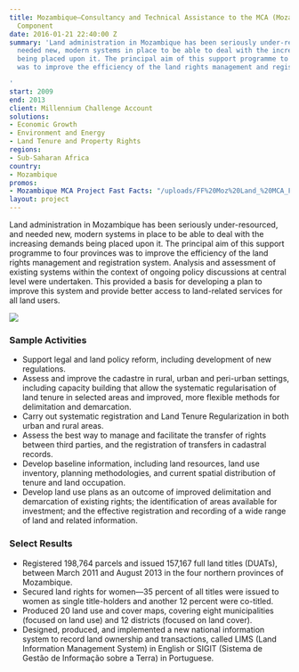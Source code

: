 ```yaml
---
title: Mozambique—Consultancy and Technical Assistance to the MCA (Mozambique) Land
  Component
date: 2016-01-21 22:40:00 Z
summary: 'Land administration in Mozambique has been seriously under-resourced, and
  needed new, modern systems in place to be able to deal with the increasing demands
  being placed upon it. The principal aim of this support programme to four provinces
  was to improve the efficiency of the land rights management and registration system.

'
start: 2009
end: 2013
client: Millennium Challenge Account
solutions:
- Economic Growth
- Environment and Energy
- Land Tenure and Property Rights
regions:
- Sub-Saharan Africa
country:
- Mozambique
promos:
- Mozambique MCA Project Fast Facts: "/uploads/FF%20Moz%20Land_%20MCA_Final_2018.pdf"
layout: project
---
```


Land administration in Mozambique has been seriously under-resourced, and needed new, modern systems in place to be able to deal with the increasing demands being placed upon it. The principal aim of this support programme to four provinces was to improve the efficiency of the land rights management and registration system. Analysis and assessment of existing systems within the context of ongoing policy discussions at central level were undertaken. This provided a basis for developing a plan to improve this system and provide better access to land-related services for all land users.

![](https://assetify-dai.com/projects/MozHTSPE.jpg)

### Sample Activities

* Support legal and land policy reform, including development of new regulations.
* Assess and improve the cadastre in rural, urban and peri-urban settings, including capacity building that allow the systematic regularisation of land tenure in selected areas and improved, more flexible methods for delimitation and demarcation.
* Carry out systematic registration and Land Tenure Regularization in both urban and rural areas.
* Assess the best way to manage and facilitate the transfer of rights between third parties, and the registration of transfers in cadastral records.
* Develop baseline information, including land resources, land use inventory, planning methodologies, and current spatial distribution of tenure and land occupation.
* Develop land use plans as an outcome of improved delimitation and demarcation of existing rights; the identification of areas available for investment; and the effective registration and recording of a wide range of land and related information.

### Select Results

* Registered 198,764 parcels and issued 157,167 full land titles (DUATs), between March 2011 and August 2013 in the four northern provinces of Mozambique.
* Secured land rights for women—35 percent of all titles were issued to women as single title-holders and another 12 percent were co-titled.
* Produced 20 land use and cover maps, covering eight municipalities (focused on land use) and 12 districts (focused on land cover).
* Designed, produced, and implemented a new national information system to record land ownership and transactions, called LIMS (Land Information Management System) in English or SIGIT (Sistema de Gestão de Informação sobre a Terra) in Portuguese. 